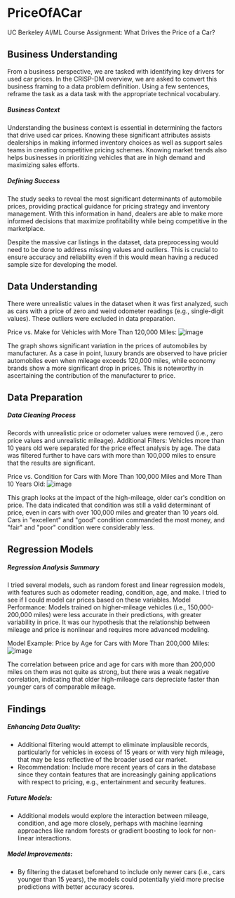 # PriceOfACar
UC Berkeley AI/ML Course Assignment: What Drives the Price of a Car?

## Business Understanding

From a business perspective, we are tasked with identifying key drivers for used car prices.  In the CRISP-DM overview, we are asked to convert this business framing to a data problem definition.  Using a few sentences, reframe the task as a data task with the appropriate technical vocabulary. 

##### Business Context

Understanding the business context is essential in determining the factors that drive used car prices. Knowing these significant attributes assists dealerships in making informed inventory choices as well as support sales teams in creating competitive pricing schemes. Knowing market trends also helps businesses in prioritizing vehicles that are in high demand and maximizing sales efforts. 

##### Defining Success

The study seeks to reveal the most significant determinants of automobile prices, providing practical guidance for pricing strategy and inventory management. With this information in hand, dealers are able to make more informed decisions that maximize profitability while being competitive in the marketplace.

Despite the massive car listings in the dataset, data preprocessing would need to be done to address missing values and outliers. This is crucial to ensure accuracy and reliability even if this would mean having a reduced sample size for developing the model.

## Data Understanding

There were unrealistic values in the dataset when it was first analyzed, such as cars with a price of zero and weird odometer readings (e.g., single-digit values). These outliers were excluded in data preparation.

Price vs. Make for Vehicles with More Than 120,000 Miles:
![image](https://github.com/user-attachments/assets/0be40b77-ae99-4531-89eb-d36008bbada5)

The graph shows significant variation in the prices of automobiles by manufacturer. As a case in point, luxury brands are observed to have pricier automobiles even when mileage exceeds 120,000 miles, while economy brands show a more significant drop in prices. This is noteworthy in ascertaining the contribution of the manufacturer to price.

## Data Preparation

##### Data Cleaning Process

Records with unrealistic price or odometer values were removed (i.e., zero price values and unrealistic mileage).
Additional Filters: Vehicles more than 10 years old were separated for the price effect analysis by age. The data was filtered further to have cars with more than 100,000 miles to ensure that the results are significant.

Price vs. Condition for Cars with More Than 100,000 Miles and More Than 10 Years Old:
![image](https://github.com/user-attachments/assets/a841011e-4857-49d8-a11e-fa1bdfdfdb53)

This graph looks at the impact of the high-mileage, older car's condition on price. The data indicated that condition was still a valid determinant of price, even in cars with over 100,000 miles and greater than 10 years old. Cars in "excellent" and "good" condition commanded the most money, and "fair" and "poor" condition were considerably less.

## Regression Models

##### Regression Analysis Summary

I tried several models, such as random forest and linear regression models, with features such as odometer reading, condition, age, and make. I tried to see if I could model car prices based on these variables.
Model Performance: Models trained on higher-mileage vehicles (i.e., 150,000-200,000 miles) were less accurate in their predictions, with greater variability in price. It was our hypothesis that the relationship between mileage and price is nonlinear and requires more advanced modeling.

Model Example: Price by Age for Cars with More Than 200,000 Miles:
![image](https://github.com/user-attachments/assets/2c8a8f08-91ad-47aa-b8a7-d29abd09dc49)

The correlation between price and age for cars with more than 200,000 miles on them was not quite as strong, but there was a weak negative correlation, indicating that older high-mileage cars depreciate faster than younger cars of comparable mileage.

## Findings

##### Enhancing Data Quality:
- Additional filtering would attempt to eliminate implausible records, particularly for vehicles in excess of 15 years or with very high mileage, that may be less reflective of the broader used car market.
- Recommendation: Include more recent years of cars in the database since they contain features that are increasingly gaining applications with respect to pricing, e.g., entertainment and security features.

##### Future Models:
- Additional models would explore the interaction between mileage, condition, and age more closely, perhaps with machine learning approaches like random forests or gradient boosting to look for non-linear interactions.

##### Model Improvements:
- By filtering the dataset beforehand to include only newer cars (i.e., cars younger than 15 years), the models could potentially yield more precise predictions with better accuracy scores.
